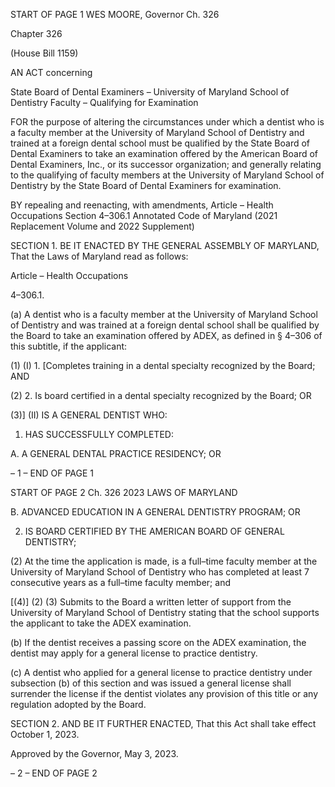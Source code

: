 START OF PAGE 1
WES MOORE, Governor Ch. 326

Chapter 326

(House Bill 1159)

AN ACT concerning

State Board of Dental Examiners – University of Maryland School of Dentistry
Faculty – Qualifying for Examination

FOR the purpose of altering the circumstances under which a dentist who is a faculty
member at the University of Maryland School of Dentistry and trained at a foreign
dental school must be qualified by the State Board of Dental Examiners to take an
examination offered by the American Board of Dental Examiners, Inc., or its
successor organization; and generally relating to the qualifying of faculty members
at the University of Maryland School of Dentistry by the State Board of Dental
Examiners for examination.

BY repealing and reenacting, with amendments,
Article – Health Occupations
Section 4–306.1
Annotated Code of Maryland
(2021 Replacement Volume and 2022 Supplement)

SECTION 1. BE IT ENACTED BY THE GENERAL ASSEMBLY OF MARYLAND,
That the Laws of Maryland read as follows:

Article – Health Occupations

4–306.1.

(a) A dentist who is a faculty member at the University of Maryland School of
Dentistry and was trained at a foreign dental school shall be qualified by the Board to take
an examination offered by ADEX, as defined in § 4–306 of this subtitle, if the applicant:

(1) (I) 1. [Completes training in a dental specialty recognized by
the Board; AND

(2) 2. Is board certified in a dental specialty recognized by the
Board; OR

(3)] (II) IS A GENERAL DENTIST WHO:

1. HAS SUCCESSFULLY COMPLETED:

A. A GENERAL DENTAL PRACTICE RESIDENCY; OR

– 1 –
END OF PAGE 1

START OF PAGE 2
Ch. 326 2023 LAWS OF MARYLAND

B. ADVANCED EDUCATION IN A GENERAL DENTISTRY
PROGRAM; OR

2. IS BOARD CERTIFIED BY THE AMERICAN BOARD OF
GENERAL DENTISTRY;

(2) At the time the application is made, is a full–time faculty member at
the University of Maryland School of Dentistry who has completed at least 7 consecutive
years as a full–time faculty member; and

[(4)] (2) (3) Submits to the Board a written letter of support from the
University of Maryland School of Dentistry stating that the school supports the applicant
to take the ADEX examination.

(b) If the dentist receives a passing score on the ADEX examination, the dentist
may apply for a general license to practice dentistry.

(c) A dentist who applied for a general license to practice dentistry under
subsection (b) of this section and was issued a general license shall surrender the license if
the dentist violates any provision of this title or any regulation adopted by the Board.

SECTION 2. AND BE IT FURTHER ENACTED, That this Act shall take effect
October 1, 2023.

Approved by the Governor, May 3, 2023.

– 2 –
END OF PAGE 2